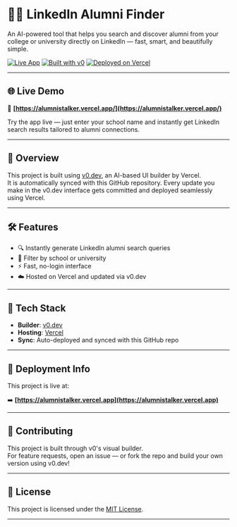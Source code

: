 # 🧑‍🎓 LinkedIn Alumni Finder

An AI-powered tool that helps you search and discover alumni from your college or university directly on LinkedIn — fast, smart, and beautifully simple.

[![Live App](https://img.shields.io/badge/Live%20App-alumnistalker.vercel.app-black?style=for-the-badge&logo=vercel)](https://alumnistalker.vercel.app/)
[![Built with v0](https://img.shields.io/badge/Built%20with-v0.dev-black?style=for-the-badge)](https://v0.dev/chat/projects/Nq9tlXRu2Zm)
[![Deployed on Vercel](https://img.shields.io/badge/Deployed%20on-Vercel-black?style=for-the-badge&logo=vercel)](https://vercel.com/saminycs-projects/v0-linkedin-alumni-finder)

---

## 🌐 Live Demo

🔗 **[https://alumnistalker.vercel.app/](https://alumnistalker.vercel.app/)**

Try the app live — just enter your school name and instantly get LinkedIn search results tailored to alumni connections.

---

## 📖 Overview

This project is built using [v0.dev](https://v0.dev), an AI-based UI builder by Vercel.  
It is automatically synced with this GitHub repository. Every update you make in the v0.dev interface gets committed and deployed seamlessly using Vercel.

---

## 🛠 Features

- 🔍 Instantly generate LinkedIn alumni search queries
- 🏫 Filter by school or university
- ⚡️ Fast, no-login interface
- ☁️ Hosted on Vercel and updated via v0.dev

---

## 🧱 Tech Stack

- **Builder**: [v0.dev](https://v0.dev)
- **Hosting**: [Vercel](https://vercel.com)
- **Sync**: Auto-deployed and synced with this GitHub repo

---

## 🚀 Deployment Info

This project is live at:

➡️ **[https://alumnistalker.vercel.app](https://alumnistalker.vercel.app)**

---

## 🤝 Contributing

This project is built through v0's visual builder.  
For feature requests, open an issue — or fork the repo and build your own version using v0.dev!

---

## 📄 License

This project is licensed under the [MIT License](LICENSE).

---
